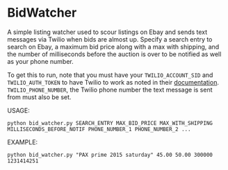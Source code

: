 # BidWatcher
A simple listing watcher used to scour listings on Ebay and sends text messages via Twilio when bids are almost up. Specify a search entry to search on Ebay, a maximum bid price along with a max with shipping, and the number of milliseconds before the auction is over to be notified as well as your phone number.

To get this to run, note that you must have your `TWILIO_ACCOUNT_SID` and `TWILIO_AUTH_TOKEN` to have Twilio to work as noted in their [documentation](https://github.com/twilio/twilio-python). `TWILIO_PHONE_NUMBER`, the Twilio phone number the text message is sent from must also be set.

USAGE:

```python bid_watcher.py SEARCH_ENTRY MAX_BID_PRICE MAX_WITH_SHIPPING MILLISECONDS_BEFORE_NOTIF PHONE_NUMBER_1 PHONE_NUMBER_2 ...```

EXAMPLE:

```python bid_watcher.py "PAX prime 2015 saturday" 45.00 50.00 300000 1231414251```

